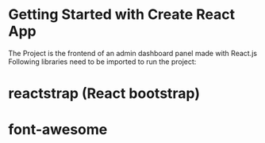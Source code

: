 # Getting Started with Create React App

The Project is the frontend of an admin dashboard panel made with React.js
Following libraries need to be imported to run the project:
# reactstrap (React bootstrap)
# font-awesome